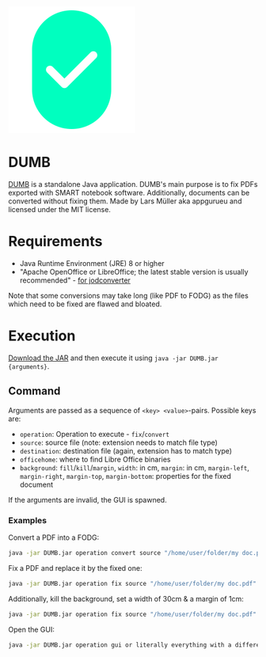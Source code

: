 ![DUMB logo](https://raw.githubusercontent.com/appgurueu/DUMB/master/res/DUMB_256x256.png)

# DUMB

[DUMB](https://github.com/appgurueu/DUMB) is a standalone Java application.
DUMB's main purpose is to fix PDFs exported with SMART notebook software. Additionally, documents can be converted without fixing them.
Made by Lars Müller aka appgurueu and licensed under the MIT license.

# Requirements

* Java Runtime Environment (JRE) 8 or higher
* "Apache OpenOffice or LibreOffice; the latest stable version is usually recommended" - [for jodconverter](https://github.com/sbraconnier/jodconverter/wiki/System-Requirements)

Note that some conversions may take long (like PDF to FODG) as the files which need to be fixed are flawed and bloated.

# Execution

[Download the JAR](https://raw.githubusercontent.com/appgurueu/DUMB/master/build/libs/DUMB-alpha-all.jar) and then execute it using `java -jar DUMB.jar {arguments}`.

## Command

Arguments are passed as a sequence of `<key> <value>`-pairs. Possible keys are:

* `operation`: Operation to execute - `fix`/`convert`
* `source`: source file (note: extension needs to match file type)
* `destination`: destination file (again, extension has to match type)
* `officehome`: where to find Libre Office binaries
* `background`: `fill`/`kill`/`margin`, `width`: in cm, `margin`: in cm, `margin-left`, `margin-right`, `margin-top`, `margin-bottom`: properties for the fixed document

If the arguments are invalid, the GUI is spawned.

### Examples

Convert a PDF into a FODG:

```bash
java -jar DUMB.jar operation convert source "/home/user/folder/my doc.pdf" destination "/home/user/folder/my doc.fodg"
```

Fix a PDF and replace it by the fixed one:

```bash
java -jar DUMB.jar operation fix source "/home/user/folder/my doc.pdf" destination "/home/user/folder/my doc.pdf"
```

Additionally, kill the background, set a width of 30cm & a margin of 1cm:

```bash
java -jar DUMB.jar operation fix source "/home/user/folder/my doc.pdf" destination "/home/user/folder/my doc.pdf" background kill width 30 margin 1
```

Open the GUI:

```bash
java -jar DUMB.jar operation gui or literally everything with a different format (also zero arguments)
```